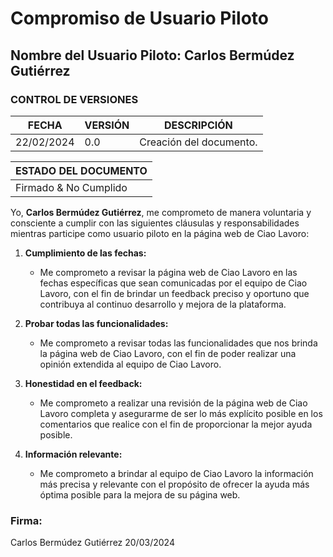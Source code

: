 # Compromiso de Usuario Piloto

## Nombre del Usuario Piloto: Carlos Bermúdez Gutiérrez
### CONTROL DE VERSIONES
| FECHA      | VERSIÓN | DESCRIPCIÓN                                    |
|------------|---------|------------------------------------------------|
| 22/02/2024 | 0.0     | Creación del documento.                        |


|ESTADO DEL DOCUMENTO|
|--------------------|
|Firmado & No Cumplido        |

Yo, **Carlos Bermúdez Gutiérrez**, me comprometo de manera voluntaria y consciente a cumplir con las siguientes cláusulas y responsabilidades mientras participe como usuario piloto en la página web de Ciao Lavoro:

1. **Cumplimiento de las fechas:**
   - Me comprometo a revisar la página web de Ciao Lavoro en las fechas específicas que sean comunicadas por el equipo de Ciao Lavoro, con el fin de brindar un feedback preciso y oportuno que contribuya al continuo desarrollo y mejora de la plataforma.

2. **Probar todas las funcionalidades:**
   - Me comprometo a revisar todas las funcionalidades que nos brinda la página web de Ciao Lavoro, con el fin de poder realizar una opinión extendida al equipo de Ciao Lavoro.

3. **Honestidad en el feedback:**
   - Me comprometo a realizar una revisión de la página web de Ciao Lavoro completa y asegurarme de ser lo más explícito posible en los comentarios que realice con el fin de proporcionar la mejor ayuda posible.

4. **Información relevante:**
   - Me comprometo a brindar al equipo de Ciao Lavoro la información más precisa y relevante con el propósito de ofrecer la ayuda más óptima posible para la mejora de su página web.

### Firma:
Carlos Bermúdez Gutiérrez    20/03/2024
